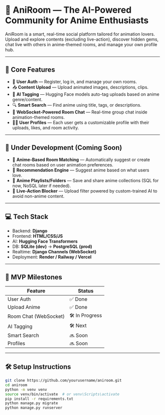 # 🌸 AniRoom — The AI-Powered Community for Anime Enthusiasts

AniRoom is a smart, real-time social platform tailored for animation lovers. 
Upload and explore contents (excluding live-action), discover hidden gems, chat live with others in anime-themed rooms, and manage your own profile hub.

---

## 🌟 Core Features

- 🔐 **User Auth** — Register, log in, and manage your own rooms.
- 📥 **Content Upload** — Upload animated images, descriptions, clips.
- 🧠 **AI Tagging** — Hugging Face models auto-tag uploads based on anime genre/content.
- 🔍 **Smart Search** — Find anime using title, tags, or descriptions.
- 💬 **WebSocket-Powered Room Chat** — Real-time group chat inside animation-themed rooms.
- 🙋‍♂️ **User Profiles** — Each user gets a customizable profile with their uploads, likes, and room activity.

---

## 🧪 Under Development (Coming Soon)

- 🧵 **Anime-Based Room Matching** — Automatically suggest or create chat rooms based on user animation preferences.
- 🧠 **Recommendation Engine** — Suggest anime based on what users love.
- 🎨 **Anime Playlists/Folders** — Save and share anime collections (SQL for now, NoSQL later if needed).
- 🚫 **Live-Action Blocker** — Upload filter powered by custom-trained AI to avoid non-anime content.

---

## 💻 Tech Stack

- Backend: **Django**
- Frontend: **HTML/CSS/JS**
- AI: **Hugging Face Transformers**
- DB: **SQLite (dev)** → **PostgreSQL (prod)**  
- Realtime: **Django Channels (WebSocket)**
- Deployment: **Render / Railway / Vercel**

---

## 🚀 MVP Milestones

| Feature | Status |
|--------|--------|
| User Auth | ✅ Done |
| Upload Anime | ✅ Done |
| Room Chat (WebSocket) | 🛠️ In Progress |
| AI Tagging | 🛠️ Next |
| Smart Search | 🔜 Soon |
| Profiles | 🔜 Soon |

---

## 🛠️ Setup Instructions

```bash
git clone https://github.com/yourusername/aniroom.git
cd aniroom
python -m venv venv
source venv/bin/activate  # or venv\Scripts\activate
pip install -r requirements.txt
python manage.py migrate
python manage.py runserver
```
